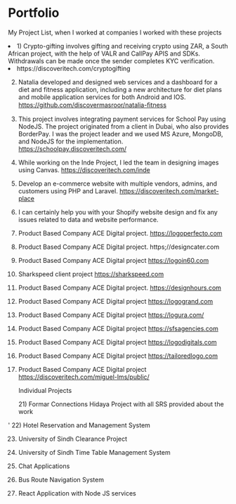 # Portfolio

My Project List, when I worked at companies I worked with these projects

<li> 1) Crypto-gifting involves gifting and receiving crypto using ZAR, a South African project, with the help of VALR and CallPay APIS and SDKs. Withdrawals can be made once the sender completes KYC verification.
  <li>https://discoveritech.com/cryptogifting</li></li>

2) Natalia developed and designed web services and a dashboard for a diet and fitness application, including a new architecture for diet plans and mobile application services for both Android and IOS.
  https://github.com/discovermasroor/natalia-ﬁtness

3)	This project involves integrating payment services for School Pay using NodeJS. The project originated from a client in Dubai, who also provides BorderPay. I was the project leader and we used MS Azure, MongoDB, and NodeJS for the implementation.
  https://schoolpay.discoveritech.com/

4) While working on the Inde Project, I led the team in designing images using Canvas.
  https://discoveritech.com/inde

5) Develop an e-commerce website with multiple vendors, admins, and customers using PHP and Laravel.
  https://discoveritech.com/market-place

8) I can certainly help you with your Shopify website design and fix any issues related to data and website performance.

9) Product Based Company ACE Digital project.
https://logoperfecto.com

10) Product Based Company ACE Digital project.
https;//designcater.com

11) Product Based Company ACE Digital project
  https://logoin60.com

12)	Sharkspeed client project
  https://sharkspeed.com

13) Product Based Company ACE Digital project.
  https://designhours.com

14) Product Based Company ACE Digital project
      https://logogrand.com
    
16) Product Based Company ACE Digital project
      https://logura.com/
    
17)  Product Based Company ACE Digital project
      https://sfsagencies.com

18)  Product Based Company ACE Digital project
      https://logodigitals.com

19)  Product Based Company ACE Digital project
      https://tailoredlogo.com

20)  Product Based Company ACE Digital project
      https://discoveritech.com/miguel-lms/public/

<ol>Individual Projects</ol>
<ol>21) Formar Connections Hidaya Project with all SRS provided about the work</ol>
'
22) Hotel Reservation and Management System

23) University of Sindh Clearance Project

24) University of Sindh Time Table Management System

25) Chat Applications

26) Bus Route Navigation System

27) React Application with Node JS services




